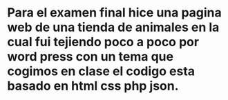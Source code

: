 # Para el examen final hice una pagina web de una tienda de animales en la cual fui tejiendo poco a poco por word press con un tema que cogimos en clase el codigo esta basado en html css php json.
